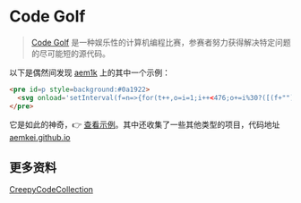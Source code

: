 # Code Golf

> [Code Golf](https://en.wikipedia.org/wiki/Code_golf) 是一种娱乐性的计算机编程比赛，参赛者努力获得解决特定问题的尽可能短的源代码。

以下是偶然间发现 [aem1k](https://aem1k.com/) 上的其中一个示例：

```html
<pre id=p style=background:#0a1922>
  <svg onload='setInterval(f=n=>{for(t++,o=i=1;i++<476;o+=i%30?([(f+"")[i%195],"o"][c=0|(h=v=>(M=Math).hypot(i/30-8+3*M.sin(t/8/v),i%30/2-7+4*M.cos(t/9/v)))(7)*h(9)*h(6)/52]||".").fontcolor(c?c>2:n):"\n");p.innerHTML=o},t=1)'>
</pre>
```

它是如此的神奇，👉 [查看示例](https://aem1k.com/meta/quine/)。其中还收集了一些其他类型的项目，代码地址 [aemkei.github.io](https://github.com/aemkei/aemkei.github.io)

## 更多资料

[CreepyCodeCollection](https://github.com/MinhasKamal/CreepyCodeCollection)
